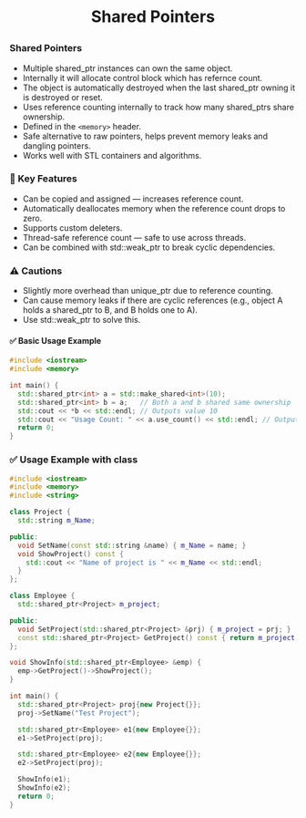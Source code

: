 <h1 style="text-align:center;"> Shared Pointers </p>

### Shared Pointers

- Multiple shared_ptr instances can own the same object.
- Internally it will allocate control block which has refernce count.
- The object is automatically destroyed when the last shared_ptr owning it is destroyed or reset.
- Uses reference counting internally to track how many shared_ptrs share ownership.
- Defined in the `<memory>` header.
- Safe alternative to raw pointers, helps prevent memory leaks and dangling pointers.
- Works well with STL containers and algorithms.

### 🧠 Key Features

- Can be copied and assigned — increases reference count.
- Automatically deallocates memory when the reference count drops to zero.
- Supports custom deleters.
- Thread-safe reference count — safe to use across threads.
- Can be combined with std::weak_ptr to break cyclic dependencies.

### ⚠️ Cautions

- Slightly more overhead than unique_ptr due to reference counting.
- Can cause memory leaks if there are cyclic references (e.g., object A holds a shared_ptr to B, and B holds one to A).
- Use std::weak_ptr to solve this.

#### ✅ Basic Usage Example

```cpp
#include <iostream>
#include <memory>

int main() {
  std::shared_ptr<int> a = std::make_shared<int>(10);
  std::shared_ptr<int> b = a;   // Both a and b shared same ownership
  std::cout << *b << std::endl; // Outputs value 10
  std::cout << "Usage Count: " << a.use_count() << std::endl; // Outputs 2
  return 0;
}
```

### ✅ Usage Example with class

```cpp
#include <iostream>
#include <memory>
#include <string>

class Project {
  std::string m_Name;

public:
  void SetName(const std::string &name) { m_Name = name; }
  void ShowProject() const {
    std::cout << "Name of project is " << m_Name << std::endl;
  }
};

class Employee {
  std::shared_ptr<Project> m_project;

public:
  void SetProject(std::shared_ptr<Project> &prj) { m_project = prj; }
  const std::shared_ptr<Project> GetProject() const { return m_project; }
};

void ShowInfo(std::shared_ptr<Employee> &emp) {
  emp->GetProject()->ShowProject();
}

int main() {
  std::shared_ptr<Project> proj{new Project{}};
  proj->SetName("Test Project");

  std::shared_ptr<Employee> e1{new Employee{}};
  e1->SetProject(proj);

  std::shared_ptr<Employee> e2{new Employee{}};
  e2->SetProject(proj);

  ShowInfo(e1);
  ShowInfo(e2);
  return 0;
}
```
